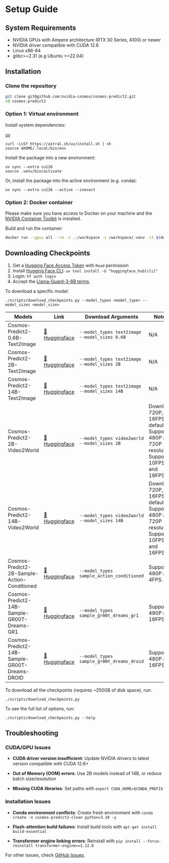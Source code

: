 # Setup Guide

## System Requirements

* NVIDIA GPUs with Ampere architecture (RTX 30 Series, A100) or newer
* NVIDIA driver compatible with CUDA 12.6
* Linux x86-64
* glibc>=2.31 (e.g Ubuntu >=22.04)

## Installation

### Clone the repository

```bash
git clone git@github.com:nvidia-cosmos/cosmos-predict2.git
cd cosmos-predict2
```

### Option 1: Virtual environment


Install system dependencies:

[uv](https://docs.astral.sh/uv/getting-started/installation/)

```shell
curl -LsSf https://astral.sh/uv/install.sh | sh
source $HOME/.local/bin/env
```

Install the package into a new environment:

```shell
uv sync --extra cu126
source .venv/bin/activate
```

Or, install the package into the active environment (e.g. conda):

```shell
uv sync --extra cu126 --active --inexact
```

### Option 2: Docker container

Please make sure you have access to Docker on your machine and the [NVIDIA Container Toolkit](https://docs.nvidia.com/datacenter/cloud-native/container-toolkit/install-guide.html) is installed.

Build and run the container:

```bash
docker run --gpus all --rm -v .:/workspace -v /workspace/.venv -it $(docker build -q .)
```

## Downloading Checkpoints

1. Get a [Hugging Face Access Token](https://huggingface.co/settings/tokens) with `Read` permission
2. Install [Hugging Face CLI](https://huggingface.co/docs/huggingface_hub/en/guides/cli): `uv tool install -U "huggingface_hub[cli]"`
3. Login: `hf auth login`
4. Accept the [Llama-Guard-3-8B terms](https://huggingface.co/meta-llama/Llama-Guard-3-8B).

To download a specific model:

```shell
./scripts/download_checkpoints.py --model_types <model_type> --model_sizes <model_size>
```

| Models | Link | Download Arguments | Notes |
|--------|------|--------------------|-------|
| Cosmos-Predict2-0.6B-Text2Image | [🤗 Huggingface](https://huggingface.co/nvidia/Cosmos-Predict2-0.6B-Text2Image) | `--model_types text2image --model_sizes 0.6B` | N/A |
| Cosmos-Predict2-2B-Text2Image | [🤗 Huggingface](https://huggingface.co/nvidia/Cosmos-Predict2-2B-Text2Image) | `--model_types text2image --model_sizes 2B` | N/A |
| Cosmos-Predict2-14B-Text2Image | [🤗 Huggingface](https://huggingface.co/nvidia/Cosmos-Predict2-14B-Text2Image) | `--model_types text2image --model_sizes 14B` | N/A |
| Cosmos-Predict2-2B-Video2World | [🤗 Huggingface](https://huggingface.co/nvidia/Cosmos-Predict2-2B-Video2World) | `--model_types video2world --model_sizes 2B` | Download 720P, 16FPS by default. Supports 480P and 720P resolution. Supports 10FPS and 16FPS |
| Cosmos-Predict2-14B-Video2World | [🤗 Huggingface](https://huggingface.co/nvidia/Cosmos-Predict2-14B-Video2World) | `--model_types video2world --model_sizes 14B` | Download 720P, 16FPS by default. Supports 480P and 720P resolution. Supports 10FPS and 16FPS |
| Cosmos-Predict2-2B-Sample-Action-Conditioned | [🤗 Huggingface](https://huggingface.co/nvidia/Cosmos-Predict2-2B-Sample-Action-Conditioned) | `--model_types sample_action_conditioned` | Supports 480P and 4FPS. |
| Cosmos-Predict2-14B-Sample-GR00T-Dreams-GR1 | [🤗 Huggingface](https://huggingface.co/nvidia/Cosmos-Predict2-14B-Sample-GR00T-Dreams-GR1) | `--model_types sample_gr00t_dreams_gr1` | Supports 480P and 16FPS. |
| Cosmos-Predict2-14B-Sample-GR00T-Dreams-DROID | [🤗 Huggingface](https://huggingface.co/nvidia/Cosmos-Predict2-14B-Sample-GR00T-Dreams-DROID) | `--model_types sample_gr00t_dreams_droid` | Supports 480P and 16FPS. |

To download all the checkpoints (requires ~250GB of disk space), run:

```shell
./scripts/download_checkpoints.py
```

To see the full list of options, run:

```shell
./scripts/download_checkpoints.py --help
```

## Troubleshooting

### CUDA/GPU Issues

* **CUDA driver version insufficient**: Update NVIDIA drivers to latest version compatible with CUDA 12.6+

* **Out of Memory (OOM) errors**: Use 2B models instead of 14B, or reduce batch size/resolution
* **Missing CUDA libraries**: Set paths with `export CUDA_HOME=$CONDA_PREFIX`

### Installation Issues

* **Conda environment conflicts**: Create fresh environment with `conda create -n cosmos-predict2-clean python=3.10 -y`

* **Flash-attention build failures**: Install build tools with `apt-get install build-essential`
* **Transformer engine linking errors**: Reinstall with `pip install --force-reinstall transformer-engine==1.12.0`

For other issues, check [GitHub Issues](https://github.com/nvidia-cosmos/cosmos-predict2/issues).
